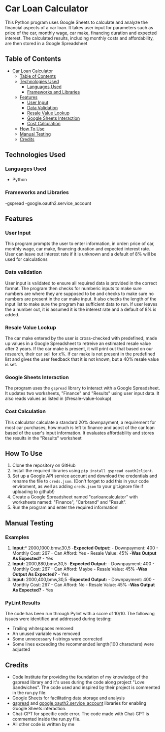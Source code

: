 # Car Loan Calculator

This Python program uses Google Sheets to calculate and analyze the financial aspects of
a car loan. It takes user input for parameters such as price of the car, monthly wage,
car make, financing duration and expected interest. 
The calculated results, including monthly costs and affordability, are then stored in a Google Spreadsheet

## Table of Contents

- [Car Loan Calculator](#car-loan-calculator)
    - [Table of Contents](#table-of-contents)
    - [Technologies Used](#technologies-used)
        - [Languages Used](#languages-used)
        - [Frameworks and Libraries](#frameworks-and-libraries)
    - [Features](#features)
        - [User Input](#user-input)
        - [Data Validation](#data-validation)
        - [Resale Value Lookup](#resale-value-lookup)
        - [Google Sheets Interaction](#google-sheets-interaction)
        - [Cost Calculation](#cost-calculation)
    - [How To Use](#how-to-use)
    - [Manual Testing](#manual-testing)
    - [Credits](#credits)

## Technologies Used

### Languages Used

- Python

### Frameworks and Libraries

-gspread
-google.oauth2.service_account

## Features

### User Input

This program prompts the user to enter information, in order: price of car, monthly wage, car make, financing duration and expected interest rate.
User can leave out interest rate if it is unknown and a default of 8% will be used for calculations

### Data validation

User input is validated to ensure all required data is provided in the correct format. The program then checks for numberic inputs to make sure numbers are where
they are supposed to be and checks to make sure no numbers are present in the car make input. It also checks the length of the input list to make sure the 
program has sufficient data to run. If user leaves the a number out, it is assumed it is the interest rate and a default of 8% is added.

### Resale Value Lookup

The car make entered by the user is cross-checked with predefined, made up values in a Google Spreadsheet to retreive an estimated resale value after 3 years.
If the car make is present, it will print out that based on our research, their car sell for x%.
If car make is not present in the predefined list and gives the user feedback that it is not known, but a 40% resale value is set. 

### Google Sheets Interaction

The program uses the `gspread` library to interact with a Google Spreadsheet. It updates two worksheets, "Finance" and "Results" using
user input data. It also reads values as listed in (#resale-value-lookup)

### Cost Calculation

This calculator calculate a standard 20% downpayment, a requirement for most car purchases, how much is left to finance and acost of the car loan
based of the user's input information. It evaluates affordability and stores the results in the "Results" worksheet

## How To Use

1. Clone the repository on GitHub
2. Install the required libraries using `pip install gspread oauth2client`.
3. Set up a Google API service account and download the credentials and rename the file to `creds.json`.
    (Don't forget to add this in your code enviroment, as well as adding `creds.json` to your git.ignore file if uploading to github!)
4. Create a Google Spreadsheet named "carloancalculator" with worksheets named: "Finance", "Carbrand" and "Result".
5. Run the program and enter the required information!

## Manual Testing

### Examples

1. **Input:*** 2000,1000,bmw,30,5
    -**Expected Output:**
        - Downpayment: 400
        - Monthly Cost: 267
        - Can Afford: Yes
        - Resale Value: 45%
    -**Was Output As Expected?**
        - Yes
2. **Input:** 2000,880,bmw,30,5
    -**Expected Output:**
        - Downpayment: 400
        - Monthly Cost: 267
        - Can Afford: Maybe
        - Resale Value: 45%
    -**Was Output As Expected?**
        - Yes
3. **Input:** 2000,400,bmw,30,5
    -**Expected Output:**
        - Downpayment: 400
        - Monthly Cost: 267
        - Can Afford: No
        - Resale Value: 45%
    -**Was Output As Expected?**
        - Yes

### PyLint Results

The code has been run through Pylint with a score of 10/10. The following issues were
identified and addressed during testing:

- Trailing whitespaces removed
- An unused variable was removed
- Some unnecessary f-strings were corrected
- Some lines exceeding the recommended length(100 characters) were adjusted

## Credits

- Code Institute for providing the foundation of my knowledge of the gspread library and it's uses 
    during the code along project "Love Sandwiches". The code used and inspired by their project is commented in the run.py file.
- Google Sheets for facilitating data storage and analysis
- [gspread](https://gspread.readthedocs.io) and [google.oauth2.service_account](https://google-auth.readthedocs.io) 
    libraries for enabling Google Sheets interaction.
- Chat-GPT for specific code error. The code made with Chat-GPT is commented inside the run.py file. 
- All other code is written by me 